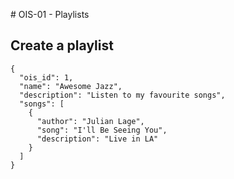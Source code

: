# OIS-01 - Playlists

## Create a playlist
```
{
  "ois_id": 1,
  "name": "Awesome Jazz",
  "description": "Listen to my favourite songs",
  "songs": [
    {
      "author": "Julian Lage",
      "song": "I'll Be Seeing You",
      "description": "Live in LA"
    }
  ]
}
```
